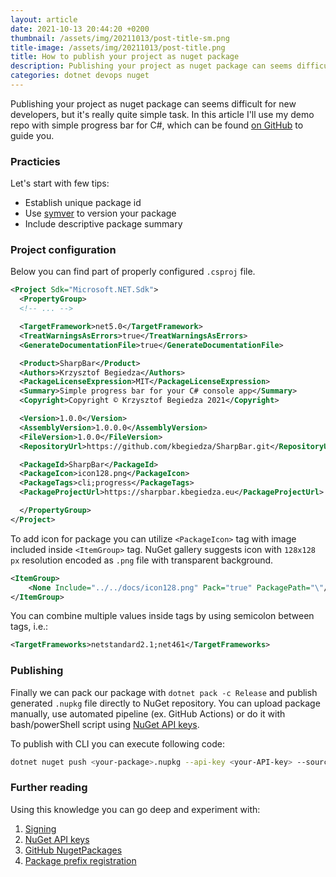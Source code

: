 ```yaml
---
layout: article
date: 2021-10-13 20:44:20 +0200
thumbnail: /assets/img/20211013/post-title-sm.png
title-image: /assets/img/20211013/post-title.png
title: How to publish your project as nuget package
description: Publishing your project as nuget package can seems difficult for new developers, but it's quite simple task.
categories: dotnet devops nuget
---
```


Publishing your project as nuget package can seems difficult for new developers, but it's really quite simple task. In this article I'll use my demo repo with simple progress bar for C#, which can be found [on GitHub](https://github.com/kbegiedza/SharpBar) to guide you.

### Practicies

Let's start with few tips:
* Establish unique package id
* Use [symver](https://semver.org/) to version your package
* Include descriptive package summary

### Project configuration

Below you can find part of properly configured `.csproj` file.
```xml
<Project Sdk="Microsoft.NET.Sdk">
  <PropertyGroup>
  <!-- ... -->

  <TargetFramework>net5.0</TargetFramework>
  <TreatWarningsAsErrors>true</TreatWarningsAsErrors>
  <GenerateDocumentationFile>true</GenerateDocumentationFile>

  <Product>SharpBar</Product>
  <Authors>Krzysztof Begiedza</Authors>
  <PackageLicenseExpression>MIT</PackageLicenseExpression>
  <Summary>Simple progress bar for your C# console app</Summary>
  <Copyright>Copyright © Krzysztof Begiedza 2021</Copyright>

  <Version>1.0.0</Version>
  <AssemblyVersion>1.0.0.0</AssemblyVersion>
  <FileVersion>1.0.0</FileVersion>
  <RepositoryUrl>https://github.com/kbegiedza/SharpBar.git</RepositoryUrl>

  <PackageId>SharpBar</PackageId>
  <PackageIcon>icon128.png</PackageIcon>
  <PackageTags>cli;progress</PackageTags>
  <PackageProjectUrl>https://sharpbar.kbegiedza.eu</PackageProjectUrl>

  </PropertyGroup>
</Project>
```

To add icon for package you can utilize `<PackageIcon>` tag with image included inside `<ItemGroup>` tag.
NuGet gallery suggests icon with `128x128 px` resolution encoded as `.png` file with transparent background.
```xml
<ItemGroup>
    <None Include="../../docs/icon128.png" Pack="true" PackagePath="\"/>
</ItemGroup>
```

You can combine multiple values inside tags by using semicolon between tags, i.e.:
```xml
<TargetFrameworks>netstandard2.1;net461</TargetFrameworks>
```

### Publishing

Finally we can pack our package with `dotnet pack -c Release` and publish generated `.nupkg` file directly to NuGet repository.
You can upload package manually, use automated pipeline (ex. GitHub Actions) or do it with bash/powerShell script using [NuGet API keys](https://docs.microsoft.com/en-us/nuget/nuget-org/scoped-api-keys).

To publish with CLI you can execute following code:
```bash
dotnet nuget push <your-package>.nupkg --api-key <your-API-key> --source https://api.nuget.org/v3/index.json
```

### Further reading
Using this knowledge you can go deep and experiment with:
1. [Signing](https://docs.microsoft.com/en-us/nuget/create-packages/sign-a-package)
2. [NuGet API keys](https://docs.microsoft.com/en-us/nuget/nuget-org/scoped-api-keys)
3. [GitHub NugetPackages](https://docs.github.com/en/packages/working-with-a-github-packages-registry/working-with-the-nuget-registry)
4. [Package prefix registration](https://docs.microsoft.com/en-us/nuget/nuget-org/id-prefix-reservation)